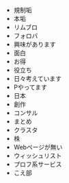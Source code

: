- 規制垢
- 本垢
- リムブロ
- フォロバ
- 興味があります
- 面白
- お得
- 役立ち
- 日々考えています
- Pやってます
- 日本
- 創作
- コンサル
- まとめ
- クラスタ
- 株
- Webページが無い
- ウィッシュリスト
- プロフ系サービス
- こえ部


